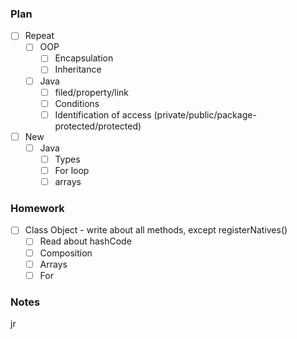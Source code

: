 ### Plan

 - [ ] Repeat
   - [ ] OOP
     - [ ] Encapsulation
     - [ ] Inheritance
   - [ ] Java
     - [ ] filed/property/link
     - [ ] Conditions
     - [ ] Identification of access (private/public/package-protected/protected)

 - [ ] New 
   - [ ] Java
     - [ ] Types 
     - [ ] For loop
     - [ ] arrays

### Homework

- [ ] Class Object - write about all methods, except registerNatives()
  - [ ] Read about hashCode
  - [ ] Composition
  - [ ] Arrays
  - [ ] For

### Notes
 jr